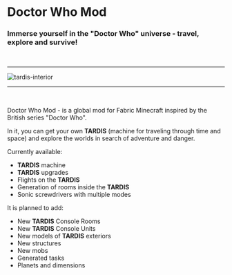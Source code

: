 # Doctor Who Mod

### Immerse yourself in the "Doctor Who" universe - travel, explore and survive!

&nbsp;
***
![tardis-interior](https://i.imgur.com/hZ6cm3L.png "TARDIS Exterior")
***
&nbsp;

Doctor Who Mod - is a global mod for Fabric Minecraft inspired by the British series "Doctor Who".

In it, you can get your own **TARDIS** (machine for traveling through time and space) and explore the worlds in search
of adventure and danger.

Currently available:

* **TARDIS** machine
* **TARDIS** upgrades
* Flights on the **TARDIS**
* Generation of rooms inside the **TARDIS**
* Sonic screwdrivers with multiple modes

It is planned to add:

* New **TARDIS** Console Rooms
* New **TARDIS** Console Units
* New models of **TARDIS** exteriors
* New structures
* New mobs
* Generated tasks
* Planets and dimensions
